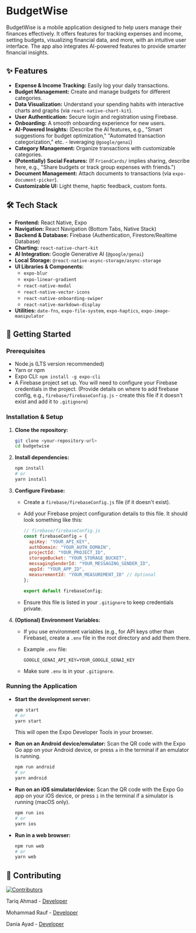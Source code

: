 # BudgetWise

BudgetWise is a mobile application designed to help users manage their finances effectively. It offers features for tracking expenses and income, setting budgets, visualizing financial data, and more, with an intuitive user interface. The app also integrates AI-powered features to provide smarter financial insights.

## ✨ Features

*   **Expense & Income Tracking:** Easily log your daily transactions.
*   **Budget Management:** Create and manage budgets for different categories.
*   **Data Visualization:** Understand your spending habits with interactive charts and graphs (via `react-native-chart-kit`).
*   **User Authentication:** Secure login and registration using Firebase.
*   **Onboarding:** A smooth onboarding experience for new users.
*   **AI-Powered Insights:** (Describe the AI features, e.g., "Smart suggestions for budget optimization," "Automated transaction categorization," etc. - leveraging `@google/genai`)
*   **Category Management:** Organize transactions with customizable categories.
*   **(Potentially) Social Features:** (If `FriendCards/` implies sharing, describe here, e.g., "Share budgets or track group expenses with friends.")
*   **Document Management:** Attach documents to transactions (via `expo-document-picker`).
*   **Customizable UI:** Light theme, haptic feedback, custom fonts.

## 🛠️ Tech Stack

*   **Frontend:** React Native, Expo
*   **Navigation:** React Navigation (Bottom Tabs, Native Stack)
*   **Backend & Database:** Firebase (Authentication, Firestore/Realtime Database)
*   **Charting:** `react-native-chart-kit`
*   **AI Integration:** Google Generative AI (`@google/genai`)
*   **Local Storage:** `@react-native-async-storage/async-storage`
*   **UI Libraries & Components:**
    *   `expo-blur`
    *   `expo-linear-gradient`
    *   `react-native-modal`
    *   `react-native-vector-icons`
    *   `react-native-onboarding-swiper`
    *   `react-native-markdown-display`
*   **Utilities:** `date-fns`, `expo-file-system`, `expo-haptics`, `expo-image-manipulator`

## 🚀 Getting Started

### Prerequisites

*   Node.js (LTS version recommended)
*   Yarn or npm
*   Expo CLI: `npm install -g expo-cli`
*   A Firebase project set up. You will need to configure your Firebase credentials in the project. (Provide details on where to add firebase config, e.g., `firebase/firebaseConfig.js` - create this file if it doesn't exist and add it to `.gitignore`)

### Installation & Setup

1.  **Clone the repository:**

    ```bash
    git clone <your-repository-url>
    cd budgetwise
    ```

2.  **Install dependencies:**

    ```bash
    npm install
    # or
    yarn install
    ```

3.  **Configure Firebase:**

    *   Create a `firebase/firebaseConfig.js` file (if it doesn't exist).

    *   Add your Firebase project configuration details to this file. It should look something like this:

        ```javascript
        // firebase/firebaseConfig.js
        const firebaseConfig = {
          apiKey: "YOUR_API_KEY",
          authDomain: "YOUR_AUTH_DOMAIN",
          projectId: "YOUR_PROJECT_ID",
          storageBucket: "YOUR_STORAGE_BUCKET",
          messagingSenderId: "YOUR_MESSAGING_SENDER_ID",
          appId: "YOUR_APP_ID",
          measurementId: "YOUR_MEASUREMENT_ID" // Optional
        };
        
        export default firebaseConfig;
        ```

    *   Ensure this file is listed in your `.gitignore` to keep credentials private.

4.  **(Optional) Environment Variables:**

    *   If you use environment variables (e.g., for API keys other than Firebase), create a `.env` file in the root directory and add them there.

    *   Example `.env` file:

        ```
        GOOGLE_GENAI_API_KEY=YOUR_GOOGLE_GENAI_KEY
        ```

    *   Make sure `.env` is in your `.gitignore`.

### Running the Application

*   **Start the development server:**

    ```bash
    npm start
    # or
    yarn start
    ```

    This will open the Expo Developer Tools in your browser.

*   **Run on an Android device/emulator:**
    Scan the QR code with the Expo Go app on your Android device, or press `a` in the terminal if an emulator is running.

    ```bash
    npm run android
    # or
    yarn android
    ```

*   **Run on an iOS simulator/device:**
    Scan the QR code with the Expo Go app on your iOS device, or press `i` in the terminal if a simulator is running (macOS only).

    ```bash
    npm run ios
    # or
    yarn ios
    ```

*   **Run in a web browser:**

    ```bash
    npm run web
    # or
    yarn web
    ```

## 🤝 Contributing

[![Contributors](https://contrib.rocks/image?repo=tariqahmaad/budgetwise)](https://github.com/tariqahmaad/budgetwise/graphs/contributors)

Tariq Ahmad - [Developer](https://github.com/tariqahmaad) 

Mohammad Rauf - [Developer](https://github.com/mohammadrauf0) 

Dania Ayad - [Developer](https://github.com/Cactuskiller)



